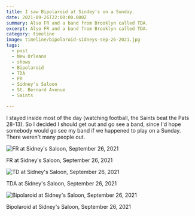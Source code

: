 ```yaml
---
title: I saw Bipolaroid at Sindey's on a Sunday.
date: 2021-09-26T22:00:00.000Z
summary: Also FR and a band from Brooklyn called TDA.
excerpt: Also FR and a band from Brooklyn called TDA.
category: timeline
image: timeline/bipolaroid-sidneys-sep-26-2021.jpg
tags:
  - post 
  - New Orleans
  - shows
  - Bipolaroid
  - TDA
  - FR
  - Sidney's Saloon
  - St. Bernard Avenue
  - Saints

---
```


I stayed inside most of the day (watching football, the Saints beat the Pats 28-13). So I decided I should get out and go see a band, since I'd hope somebody would go see my band if we happened to play on a Sunday. There weren't many people out. 

![FR at Sidney's Saloon, September 26, 2021](/static/img/timeline/fr-sidneys-sep-26-2021.jpg)
<figcaption>FR at Sidney's Saloon, September 26, 2021</figcaption>

![TD at Sidney's Saloon, September 26, 2021](/static/img/timeline/tda-sidneys-sep-26-2021.jpg)
<figcaption>TDA at Sidney's Saloon, September 26, 2021</figcaption>

![Bipolaroid at Sidney's Saloon, September 26, 2021](/static/img/timeline/bipolaroid-sidneys-sep-26-2021.jpg)
<figcaption>Bipolaroid at Sidney's Saloon, September 26, 2021</figcaption>